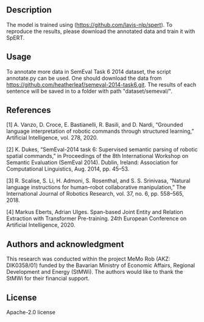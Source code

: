 ## Description
The model is trained using (https://github.com/lavis-nlp/spert).
To reproduce the results, please download the annotated data and train it with SpERT.

## Usage
To annotate more data in SemEval Task 6 2014 dataset, the script annotate.py can be used. 
One should download the data from https://github.com/heatherleaf/semeval-2014-task6.git. 
The results of each sentence will be saved in to a folder with path "dataset/semeval/".

## References
<a id="1">[1]</a> 
A. Vanzo, D. Croce, E. Bastianelli, R. Basili, and D. Nardi,
“Grounded language interpretation of robotic commands through
structured learning,” Artificial Intelligence, vol. 278, 2020.

<a id="2">[2]</a> 
K. Dukes, “SemEval-2014 task 6: Supervised semantic parsing of
robotic spatial commands,” in Proceedings of the 8th International
Workshop on Semantic Evaluation (SemEval 2014). Dublin, Ireland: Association for Computational Linguistics, Aug. 2014, pp. 45–53.

<a id="3">[3]</a> 
R. Scalise, S. Li, H. Admoni, S. Rosenthal, and S. S. Srinivasa, “Natural
language instructions for human–robot collaborative manipulation,”
The International Journal of Robotics Research, vol. 37, no. 6, pp.
558–565, 2018.

<a id="4">[4]</a> 
Markus Eberts, Adrian Ulges. Span-based Joint Entity and Relation Extraction with Transformer Pre-training. 24th European Conference on Artificial Intelligence, 2020.
## Authors and acknowledgment
This research was conducted within the project MeMo
Rob (AKZ: DIK0358/01) funded by the Bavarian Ministry
of Economic Affairs, Regional Development and Energy
(StMWi). The authors would like to thank the StMWi for
their financial support.

## License
Apache-2.0 license

